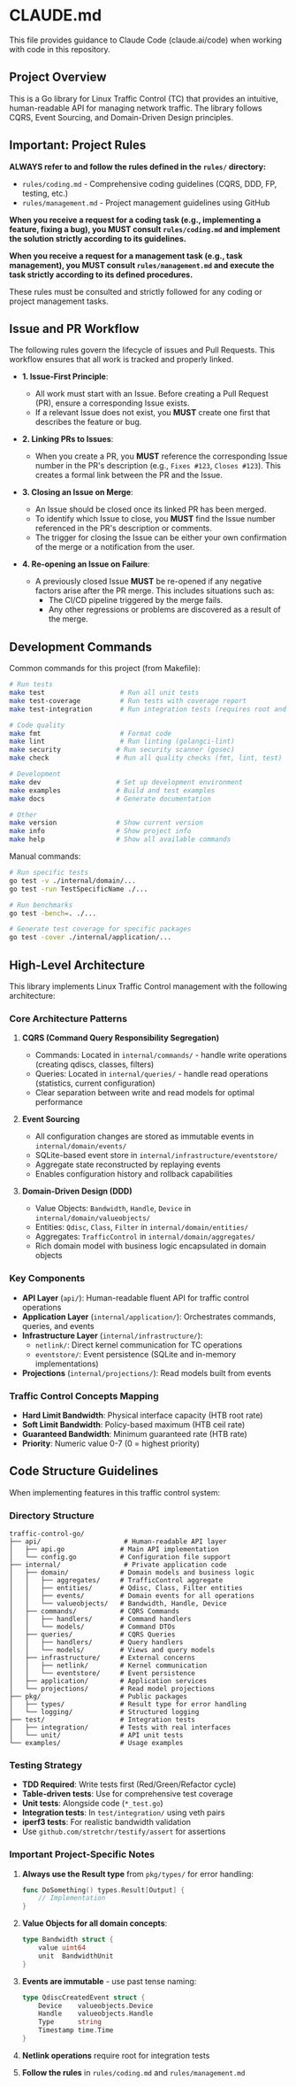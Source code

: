 # CLAUDE.md

This file provides guidance to Claude Code (claude.ai/code) when working with code in this repository.

## Project Overview

This is a Go library for Linux Traffic Control (TC) that provides an intuitive, human-readable API for managing network traffic. The library follows CQRS, Event Sourcing, and Domain-Driven Design principles.

## Important: Project Rules

**ALWAYS refer to and follow the rules defined in the `rules/` directory:**
- `rules/coding.md` - Comprehensive coding guidelines (CQRS, DDD, FP, testing, etc.)
- `rules/management.md` - Project management guidelines using GitHub

**When you receive a request for a coding task (e.g., implementing a feature, fixing a bug), you MUST consult `rules/coding.md` and implement the solution strictly according to its guidelines.**

**When you receive a request for a management task (e.g., task management), you MUST consult `rules/management.md` and execute the task strictly according to its defined procedures.**

These rules must be consulted and strictly followed for any coding or project management tasks.

## Issue and PR Workflow

The following rules govern the lifecycle of issues and Pull Requests. This workflow ensures that all work is tracked and properly linked.

- **1. Issue-First Principle**:
    - All work must start with an Issue. Before creating a Pull Request (PR), ensure a corresponding Issue exists.
    - If a relevant Issue does not exist, you **MUST** create one first that describes the feature or bug.

- **2. Linking PRs to Issues**:
    - When you create a PR, you **MUST** reference the corresponding Issue number in the PR's description (e.g., `Fixes #123`, `Closes #123`). This creates a formal link between the PR and the Issue.

- **3. Closing an Issue on Merge**:
    - An Issue should be closed once its linked PR has been merged.
    - To identify which Issue to close, you **MUST** find the Issue number referenced in the PR's description or comments.
    - The trigger for closing the Issue can be either your own confirmation of the merge or a notification from the user.

- **4. Re-opening an Issue on Failure**:
    - A previously closed Issue **MUST** be re-opened if any negative factors arise after the PR merge. This includes situations such as:
        - The CI/CD pipeline triggered by the merge fails.
        - Any other regressions or problems are discovered as a result of the merge.

## Development Commands

Common commands for this project (from Makefile):

```bash
# Run tests
make test                   # Run all unit tests
make test-coverage          # Run tests with coverage report
make test-integration       # Run integration tests (requires root and iperf3)

# Code quality
make fmt                    # Format code
make lint                   # Run linting (golangci-lint)
make security              # Run security scanner (gosec)
make check                 # Run all quality checks (fmt, lint, test)

# Development
make dev                   # Set up development environment
make examples              # Build and test examples
make docs                  # Generate documentation

# Other
make version               # Show current version
make info                  # Show project info
make help                  # Show all available commands
```

Manual commands:

```bash
# Run specific tests
go test -v ./internal/domain/...
go test -run TestSpecificName ./...

# Run benchmarks
go test -bench=. ./...

# Generate test coverage for specific packages
go test -cover ./internal/application/...
```

## High-Level Architecture

This library implements Linux Traffic Control management with the following architecture:

### Core Architecture Patterns

1. **CQRS (Command Query Responsibility Segregation)**
   - Commands: Located in `internal/commands/` - handle write operations (creating qdiscs, classes, filters)
   - Queries: Located in `internal/queries/` - handle read operations (statistics, current configuration)
   - Clear separation between write and read models for optimal performance

2. **Event Sourcing**
   - All configuration changes are stored as immutable events in `internal/domain/events/`
   - SQLite-based event store in `internal/infrastructure/eventstore/`
   - Aggregate state reconstructed by replaying events
   - Enables configuration history and rollback capabilities

3. **Domain-Driven Design (DDD)**
   - Value Objects: `Bandwidth`, `Handle`, `Device` in `internal/domain/valueobjects/`
   - Entities: `Qdisc`, `Class`, `Filter` in `internal/domain/entities/`
   - Aggregates: `TrafficControl` in `internal/domain/aggregates/`
   - Rich domain model with business logic encapsulated in domain objects

### Key Components

- **API Layer** (`api/`): Human-readable fluent API for traffic control operations
- **Application Layer** (`internal/application/`): Orchestrates commands, queries, and events
- **Infrastructure Layer** (`internal/infrastructure/`):
  - `netlink/`: Direct kernel communication for TC operations
  - `eventstore/`: Event persistence (SQLite and in-memory implementations)
- **Projections** (`internal/projections/`): Read models built from events

### Traffic Control Concepts Mapping

- **Hard Limit Bandwidth**: Physical interface capacity (HTB root rate)
- **Soft Limit Bandwidth**: Policy-based maximum (HTB ceil rate)
- **Guaranteed Bandwidth**: Minimum guaranteed rate (HTB rate)
- **Priority**: Numeric value 0-7 (0 = highest priority)

## Code Structure Guidelines

When implementing features in this traffic control system:

### Directory Structure
```
traffic-control-go/
├── api/                     # Human-readable API layer
│   ├── api.go              # Main API implementation
│   └── config.go           # Configuration file support
├── internal/                # Private application code
│   ├── domain/             # Domain models and business logic
│   │   ├── aggregates/     # TrafficControl aggregate
│   │   ├── entities/       # Qdisc, Class, Filter entities
│   │   ├── events/         # Domain events for all operations
│   │   └── valueobjects/   # Bandwidth, Handle, Device
│   ├── commands/           # CQRS Commands
│   │   ├── handlers/       # Command handlers
│   │   └── models/         # Command DTOs
│   ├── queries/            # CQRS Queries
│   │   ├── handlers/       # Query handlers
│   │   └── models/         # Views and query models
│   ├── infrastructure/     # External concerns
│   │   ├── netlink/        # Kernel communication
│   │   └── eventstore/     # Event persistence
│   ├── application/        # Application services
│   └── projections/        # Read model projections
├── pkg/                    # Public packages
│   ├── types/              # Result type for error handling
│   └── logging/            # Structured logging
├── test/                   # Integration tests
│   ├── integration/        # Tests with real interfaces
│   └── unit/               # API unit tests
└── examples/               # Usage examples
```

### Testing Strategy

- **TDD Required**: Write tests first (Red/Green/Refactor cycle)
- **Table-driven tests**: Use for comprehensive test coverage
- **Unit tests**: Alongside code (`*_test.go`)
- **Integration tests**: In `test/integration/` using veth pairs
- **iperf3 tests**: For realistic bandwidth validation
- Use `github.com/stretchr/testify/assert` for assertions

### Important Project-Specific Notes

1. **Always use the Result type** from `pkg/types/` for error handling:
   ```go
   func DoSomething() types.Result[Output] {
       // Implementation
   }
   ```

2. **Value Objects for all domain concepts**:
   ```go
   type Bandwidth struct {
       value uint64
       unit  BandwidthUnit
   }
   ```

3. **Events are immutable** - use past tense naming:
   ```go
   type QdiscCreatedEvent struct {
       Device    valueobjects.Device
       Handle    valueobjects.Handle
       Type      string
       Timestamp time.Time
   }
   ```

4. **Netlink operations** require root for integration tests

5. **Follow the rules** in `rules/coding.md` and `rules/management.md`